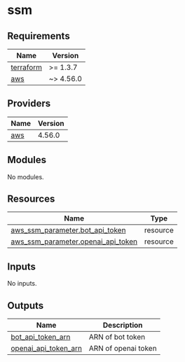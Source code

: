 # ssm

<!-- BEGINNING OF PRE-COMMIT-TERRAFORM DOCS HOOK -->
## Requirements

| Name | Version |
|------|---------|
| <a name="requirement_terraform"></a> [terraform](#requirement\_terraform) | >= 1.3.7 |
| <a name="requirement_aws"></a> [aws](#requirement\_aws) | ~> 4.56.0 |

## Providers

| Name | Version |
|------|---------|
| <a name="provider_aws"></a> [aws](#provider\_aws) | 4.56.0 |

## Modules

No modules.

## Resources

| Name | Type |
|------|------|
| [aws_ssm_parameter.bot_api_token](https://registry.terraform.io/providers/hashicorp/aws/latest/docs/resources/ssm_parameter) | resource |
| [aws_ssm_parameter.openai_api_token](https://registry.terraform.io/providers/hashicorp/aws/latest/docs/resources/ssm_parameter) | resource |

## Inputs

No inputs.

## Outputs

| Name | Description |
|------|-------------|
| <a name="output_bot_api_token_arn"></a> [bot\_api\_token\_arn](#output\_bot\_api\_token\_arn) | ARN of bot token |
| <a name="output_openai_api_token_arn"></a> [openai\_api\_token\_arn](#output\_openai\_api\_token\_arn) | ARN of openai token |
<!-- END OF PRE-COMMIT-TERRAFORM DOCS HOOK -->
